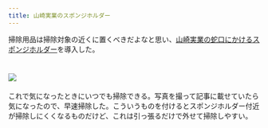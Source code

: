 ```yaml
---
title: 山崎実業のスポンジホルダー
---
```

掃除用品は掃除対象の近くに置くべきだよなと思い、[山崎実業の蛇口にかけるスポンジホルダー](https://www.amazon.co.jp/dp/B07MM4GC6P)を導入した。

![](https://lh6.googleusercontent.com/dBH_InWQ8II-ajbh7X2aeMIBz01PSrdDCV9MjnB-_mlKJRhbjJjmNDyRpUjktJXyTzJHsCNwhOBKRgLK32DTh3ldYLoA6AyM17ZrvSaAZ_U3W6LyjxCjpgQcfNJE80_glXmw65ZcmSY4_PpYXOCYUQx5l4eJuJtL-BBLnDSxnNQd2gU4ACtm02zr)
===============================================================================================================================================================================================================================

これで気になったときにいつでも掃除できる。写真を撮って記事に載せていたら気になったので、早速掃除した。こういうものを付けるとスポンジホルダー付近が掃除しにくくなるものだけど、これは引っ張るだけで外せて掃除しやすい。
